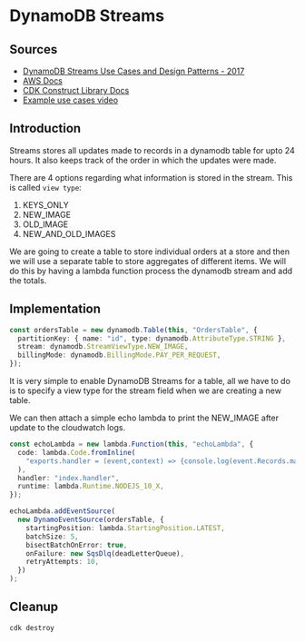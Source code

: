 # DynamoDB Streams

## Sources

- [DynamoDB Streams Use Cases and Design Patterns - 2017](https://aws.amazon.com/blogs/database/dynamodb-streams-use-cases-and-design-patterns/#:~:text=DynamoDB%20Streams%20is%20a%20powerful,for%20up%20to%2024%20hours.)
- [AWS Docs](https://docs.aws.amazon.com/amazondynamodb/latest/developerguide/Streams.html)
- [CDK Construct Library Docs](https://docs.aws.amazon.com/cdk/api/latest/docs/aws-lambda-event-sources-readme.html#dynamodb-streams)
- [Example use cases video](https://www.youtube.com/watch?v=OjppS4RWWt8)

## Introduction

Streams stores all updates made to records in a dynamodb table for upto 24 hours. It also keeps track of the order in which the updates were made.

There are 4 options regarding what information is stored in the stream. This is called `view type`:

1. KEYS_ONLY
2. NEW_IMAGE
3. OLD_IMAGE
4. NEW_AND_OLD_IMAGES

We are going to create a table to store individual orders at a store and then we will use a separate table to store aggregates of different items. We will do this by having a lambda function process the dynamodb stream and add the totals.

<!-- Maybe add an architecture diagram image here(its just going to be ddbtable => stream => lambda => ddbtable) -->

## Implementation

```typescript
const ordersTable = new dynamodb.Table(this, "OrdersTable", {
  partitionKey: { name: "id", type: dynamodb.AttributeType.STRING },
  stream: dynamodb.StreamViewType.NEW_IMAGE,
  billingMode: dynamodb.BillingMode.PAY_PER_REQUEST,
});
```

It is very simple to enable DynamoDB Streams for a table, all we have to do is to specify a view type for the stream field when we are creating a new table.

We can then attach a simple echo lambda to print the NEW_IMAGE after update to the cloudwatch logs.

```typescript
const echoLambda = new lambda.Function(this, "echoLambda", {
  code: lambda.Code.fromInline(
    "exports.handler = (event,context) => {console.log(event.Records.map(item=>Object.entries(item.dynamodb.NewImage))); context.succeed(event);}"
  ),
  handler: "index.handler",
  runtime: lambda.Runtime.NODEJS_10_X,
});

echoLambda.addEventSource(
  new DynamoEventSource(ordersTable, {
    startingPosition: lambda.StartingPosition.LATEST,
    batchSize: 5,
    bisectBatchOnError: true,
    onFailure: new SqsDlq(deadLetterQueue),
    retryAttempts: 10,
  })
);
```

## Cleanup

```
cdk destroy
```
